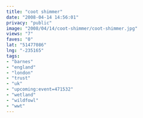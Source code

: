 ```yaml
---
title: "coot shimmer"
date: "2008-04-14 14:56:01"
privacy: "public"
image: "2008/04/14/coot-shimmer/coot-shimmer.jpg"
views: "7"
faves: "0"
lat: "51477086"
lng: "-235165"
tags:
- "barnes"
- "england"
- "london"
- "trust"
- "uk"
- "upcoming:event=471532"
- "wetland"
- "wildfowl"
- "wwt"
---
```


